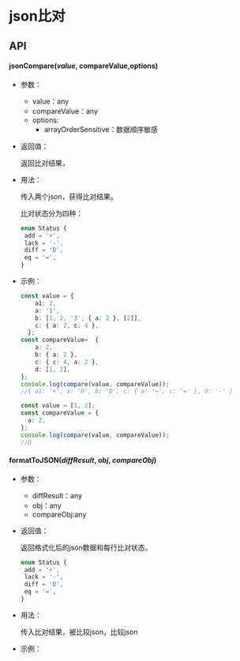 # json比对

##  API

####  jsonCompare(*value*, compareValue,options)

- 参数：

  - value：any
  - compareValue：any
  - options:
    - arrayOrderSensitive：数据顺序敏感

- 返回值：

  返回比对结果，

- 用法：

  传入两个json，获得比对结果。

  比对状态分为四种：

  ```typescript
  enum Status {
   add = '+',
   lack = '-',
   diff = 'D',
   eq = '=',
  }
  ```

- 示例：

  ```typescript
  const value = {
      a1: 2,
      a: '1',
      b: [1, 2, '3', { a: 2 }, [2]],
      c: { a: 2, c: 4 },
    };
  const compareValue=  {
      a: 2,
      b: { a: 2 },
      c: { c: 4, a: 2 },
      d: [1, 2],
  };
  console.log(compare(value, compareValue));
  //{ a1: '+', a: 'D', b: 'D', c: { a: '=', c: '=' }, d: '-' }
  ```

  ```typescript
  const value = [1, 2];
  const compareValue = {
    a: 2,
  };
  console.log(compare(value, compareValue));
  //D 
  ```

####  formatToJSON(*diffResult*, *obj*, *compareObj*)

- 参数：

  - diffResult：any
  - obj：any
  - compareObj:any

- 返回值：

  返回格式化后的json数据和每行比对状态。

  ```typescript
  enum Status {
   add = '+',
   lack = '-',
   diff = 'D',
   eq = '=',
  }
  ```

- 用法：

  传入比对结果，被比较json，比较json

- 示例：